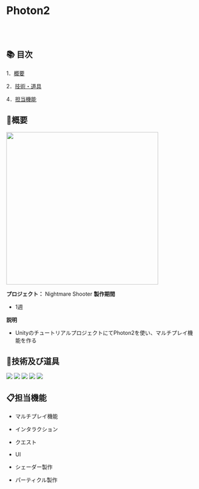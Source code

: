 # Photon2

<br></br>

## 📚 目次
1．[概要](#概要)

2．[技術・道具](#技術及び道具)

4．[担当機能](#担当機能)

## 📝概要

<div align=""> 
<img src="https://github.com/LeeYongSu1/LeeYongSu1/assets/80555875/4ebcb014-6d27-427c-8db6-ffb739da4b7d.png"  width="400px" height="400px">
  
</div>

**プロジェクト：**  Nightmare Shooter
**製作期間**　
 - 1週

**説明**
  - UnityのチュートリアルプロジェクトにてPhoton2を使い、マルチプレイ機能を作る


## 🔧技術及び道具


<img src="https://img.shields.io/badge/Unity-FFFFFF.svg?style=flat-square&logo=Unity&logoColor=black"/>  <img src="https://img.shields.io/badge/ZEPETO-A100FF.svg?style=flat-square&logoColor=white"/> <img src="https://img.shields.io/badge/GitHub-181717.svg?style=flat-square&logo=GitHub&logoColor=white"/> <img src="https://img.shields.io/badge/TypeScript-3178C6.svg?style=flat-square&logo=TypeScript&logoColor=white"/> <img src="https://img.shields.io/badge/CSrp-239120.svg?style=flat-square&logo=C Sharp&logoColor=white"/>  



## 📋担当機能
- マルチプレイ機能
- インタラクション
- クエスト
- UI
- シェーダー製作
- パーティクル製作


 
 
  <!--
**LeeYongSu1/LeeYongSu1** is a ✨ _special_ ✨ repository because its `README.md` (this file) appears on your GitHub profile.

Here are some ideas to get you started:

- 🔭 I’m currently working on ...
- 🌱 I’m currently learning ...
- 👯 I’m looking to collaborate on ...
- 🤔 I’m looking for help with ...
- 💬 Ask me about ...
- 📫 How to reach me: ...
- 😄 Pronouns: ...
- ⚡ Fun fact: ...
-->
